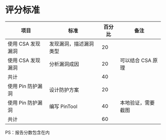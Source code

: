 # 评分标准

| 项目              | 标准                   | 百分比 | 备注               |
| ----------------- | ---------------------- | ------ | ------------------ |
| 使用 CSA 发现漏洞 | 发现漏洞，描述漏洞类型 | 20     |                    |
| 使用 CSA 发现漏洞 | 分析漏洞成因           | 20     | 可以结合 CSA 原理  |
| 共计              |                        | 40     |                    |
| 使用 Pin 防护漏洞 | 设计防护方案           | 20     |                    |
| 使用 Pin 防护漏洞 | 编写 PinTool           | 40     | 本地验证，需要截图 |
| 共计              |                        | 60     |                    |

PS：报告分数包含在内
